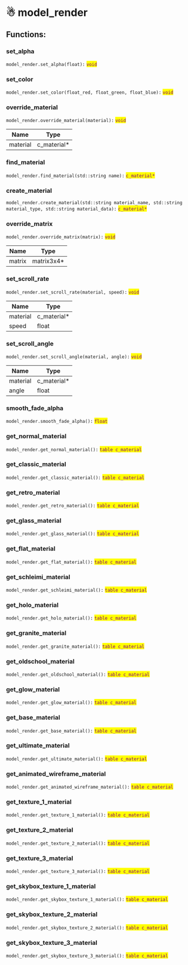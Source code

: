 # ☃ model\_render

## Functions:

### set\_alpha

`model_render.set_alpha(float):` <mark style="color:purple;">`void`</mark>

### set\_color

`model_render.set_color(float_red, float_green, float_blue):` <mark style="color:purple;">`void`</mark>

### override\_material

`model_render.override_material(material):` <mark style="color:purple;">`void`</mark>

| Name     | Type          |
| -------- | ------------- |
| material | c\_material\* |

### find\_material

`model_render.find_material(std::string name):` <mark style="color:purple;">`c_material*`</mark>

### create\_material

`model_render.create_material(std::string material_name, std::string material_type, std::string material_data):` <mark style="color:purple;">`c_material*`</mark>

### override\_matrix

`model_render.override_matrix(matrix):` <mark style="color:purple;">`void`</mark>

| Name   | Type        |
| ------ | ----------- |
| matrix | matrix3x4\* |

### set\_scroll\_rate

`model_render.set_scroll_rate(material, speed):` <mark style="color:purple;">`void`</mark>

| Name     | Type          |
| -------- | ------------- |
| material | c\_material\* |
| speed    | float         |

### set\_scroll\_angle

`model_render.set_scroll_angle(material, angle):` <mark style="color:purple;">`void`</mark>

| Name     | Type          |
| -------- | ------------- |
| material | c\_material\* |
| angle    | float         |

### smooth\_fade\_alpha

`model_render.smooth_fade_alpha():` <mark style="color:purple;">`float`</mark>

### get\_normal\_material

`model_render.get_normal_material():` <mark style="color:purple;">`table c_material`</mark>

### get\_classic\_material

`model_render.get_classic_material():` <mark style="color:purple;">`table c_material`</mark>

### get\_retro\_material

`model_render.get_retro_material():` <mark style="color:purple;">`table c_material`</mark>

### get\_glass\_material

`model_render.get_glass_material():` <mark style="color:purple;">`table c_material`</mark>

### get\_flat\_material

`model_render.get_flat_material():` <mark style="color:purple;">`table c_material`</mark>

### get\_schleimi\_material

`model_render.get_schleimi_material():` <mark style="color:purple;">`table c_material`</mark>

### get\_holo\_material

`model_render.get_holo_material():` <mark style="color:purple;">`table c_material`</mark>

### get\_granite\_material

`model_render.get_granite_material():` <mark style="color:purple;">`table c_material`</mark>

### get\_oldschool\_material

`model_render.get_oldschool_material():` <mark style="color:purple;">`table c_material`</mark>

### get\_glow\_material

`model_render.get_glow_material():` <mark style="color:purple;">`table c_material`</mark>

### get\_base\_material

`model_render.get_base_material():` <mark style="color:purple;">`table c_material`</mark>

### get\_ultimate\_material

`model_render.get_ultimate_material():` <mark style="color:purple;">`table c_material`</mark>

### get\_animated\_wireframe\_material

`model_render.get_animated_wireframe_material():` <mark style="color:purple;">`table c_material`</mark>

### get\_texture\_1\_material

`model_render.get_texture_1_material():` <mark style="color:purple;">`table c_material`</mark>

### get\_texture\_2\_material

`model_render.get_texture_2_material():` <mark style="color:purple;">`table c_material`</mark>

### get\_texture\_3\_material

`model_render.get_texture_3_material():` <mark style="color:purple;">`table c_material`</mark>

### get\_skybox\_texture\_1\_material

`model_render.get_skybox_texture_1_material():` <mark style="color:purple;">`table c_material`</mark>

### get\_skybox\_texture\_2\_material

`model_render.get_skybox_texture_2_material():` <mark style="color:purple;">`table c_material`</mark>

### get\_skybox\_texture\_3\_material

`model_render.get_skybox_texture_3_material():` <mark style="color:purple;">`table c_material`</mark>
